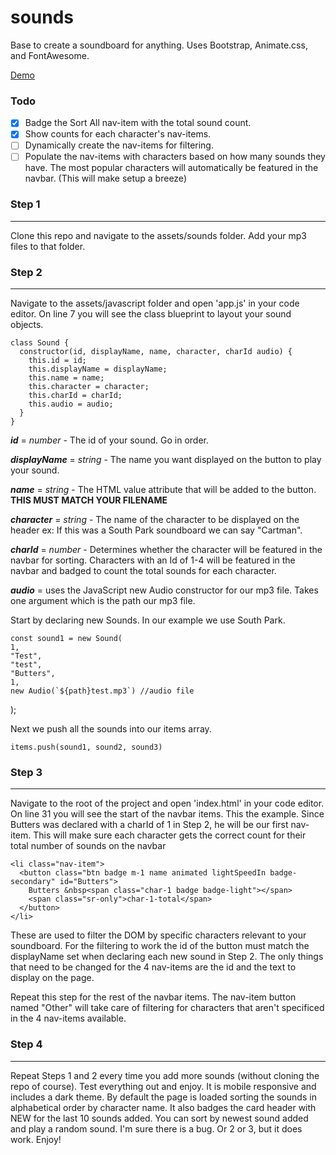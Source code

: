 # sounds

Base to create a soundboard for anything.
Uses Bootstrap, Animate.css, and FontAwesome.

[Demo](https://jhadev.github.io/sounds/)

### Todo

- [x] Badge the Sort All nav-item with the total sound count.
- [x] Show counts for each character's nav-items.
- [ ] Dynamically create the nav-items for filtering.
- [ ] Populate the nav-items with characters based on how many sounds they have. The most popular characters will automatically be featured in the navbar. (This will make setup a breeze)

### Step 1

---

Clone this repo and navigate to the assets/sounds folder.
Add your mp3 files to that folder.

### Step 2

---

Navigate to the assets/javascript folder and open 'app.js' in your code editor.
On line 7 you will see the class blueprint to layout your sound objects.

    class Sound {
      constructor(id, displayName, name, character, charId audio) {
        this.id = id;
        this.displayName = displayName;
        this.name = name;
        this.character = character;
        this.charId = charId;
        this.audio = audio;
      }
    }

**_id_** = _number_ - The id of your sound. Go in order.

**_displayName_** = _string_ - The name you want displayed on the button to play your sound.

**_name_** = _string_ - The HTML value attribute that will be added to the button. **THIS MUST MATCH YOUR FILENAME**

**_character_** = _string_ - The name of the character to be displayed on the header ex: If this was a South Park soundboard we can say "Cartman".

**_charId_** = _number_ - Determines whether the character will be featured in the navbar for sorting. Characters with an Id of 1-4 will be featured in the navbar and badged to count the total sounds for each character.

**_audio_** = uses the JavaScript new Audio constructor for our mp3 file. Takes one argument which is the path our mp3 file.

Start by declaring new Sounds. In our example we use South Park.

    const sound1 = new Sound(
    1,
    "Test",
    "test",
    "Butters",
    1,
    new Audio(`${path}test.mp3`) //audio file

);

Next we push all the sounds into our items array.

    items.push(sound1, sound2, sound3)

### Step 3

---

Navigate to the root of the project and open 'index.html' in your code editor.
On line 31 you will see the start of the navbar items. This the example. Since Butters was declared with a charId of 1 in Step 2, he will be our first nav-item. This will make sure each character gets the correct count for their total number of sounds on the navbar

    <li class="nav-item">
      <button class="btn badge m-1 name animated lightSpeedIn badge-secondary" id="Butters">
        Butters &nbsp<span class="char-1 badge badge-light"></span>
        <span class="sr-only">char-1-total</span>
      </button>
    </li>

These are used to filter the DOM by specific characters relevant to your soundboard. For the filtering to work the id of the button must match the displayName set when declaring each new sound in Step 2. The only things that need to be changed for the 4 nav-items are the id and the text to display on the page.

Repeat this step for the rest of the navbar items. The nav-item button named "Other" will take care of filtering for characters that aren't specificed in the 4 nav-items available.

### Step 4

---

Repeat Steps 1 and 2 every time you add more sounds (without cloning the repo of course). Test everything out and enjoy. It is mobile responsive and includes a dark theme. By default the page is loaded sorting the sounds in alphabetical order by character name. It also badges the card header with NEW for the last 10 sounds added. You can sort by newest sound added and play a random sound.
I'm sure there is a bug. Or 2 or 3, but it does work. Enjoy!
